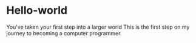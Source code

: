 # Hello-world
You've taken your first step into a larger world
This is the first step on my journey to becoming a computer programmer.
